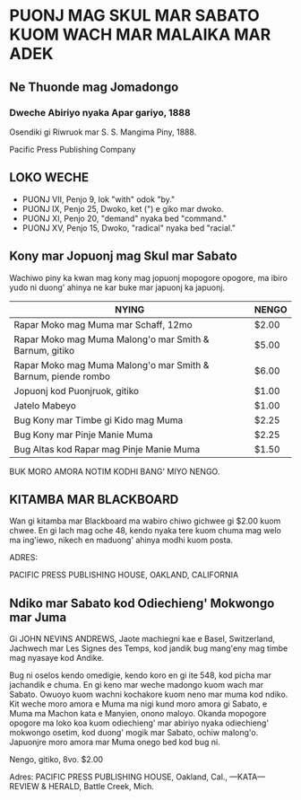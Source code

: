 # PUONJ MAG SKUL MAR SABATO KUOM WACH MAR MALAIKA MAR ADEK

## Ne Thuonde mag Jomadongo

### Dweche Abiriyo nyaka Apar gariyo, 1888

Osendiki gi Riwruok mar S. S. Mangima Piny, 1888.

Pacific Press Publishing Company

## LOKO WECHE

- PUONJ VII, Penjo 9, lok "with" odok "by."
- PUONJ IX, Penjo 25, Dwoko, ket (") e giko mar dwoko.
- PUONJ XI, Penjo 20, "demand" nyaka bed "command."
- PUONJ XV, Penjo 15, Dwoko, "radical" nyaka bed "racial."

## Kony mar Jopuonj mag Skul mar Sabato

Wachiwo piny ka kwan mag kony mag jopuonj mopogore opogore, ma ibiro yudo ni duong' ahinya ne kar buke mar japuonj ka japuonj.

| NYING | NENGO |
|-------|-------|
| Rapar Moko mag Muma mar Schaff, 12mo | $2.00 |
| Rapar Moko mag Muma Malong'o mar Smith & Barnum, gitiko | $5.00 |
| Rapar Moko mag Muma Malong'o mar Smith & Barnum, piende rombo | $6.00 |
| Jopuonj kod Puonjruok, gitiko | $1.00 |
| Jatelo Mabeyo | $1.00 |
| Bug Kony mar Timbe gi Kido mag Muma | $2.25 |
| Bug Kony mar Pinje Manie Muma | $2.25 |
| Bug Altas kod Rapar mag Pinje Manie Muma | $1.50 |

BUK MORO AMORA NOTIM KODHI BANG' MIYO NENGO.

## KITAMBA MAR BLACKBOARD

Wan gi kitamba mar Blackboard ma wabiro chiwo gichwee gi $2.00 kuom chwee. En gi lach mag oche 48, kendo nyaka tere kuom chuma mag welo ma ing'iewo, nikech en maduong' ahinya modhi kuom posta.

ADRES:

PACIFIC PRESS PUBLISHING HOUSE,
OAKLAND, CALIFORNIA

## Ndiko mar Sabato kod Odiechieng' Mokwongo mar Juma

Gi JOHN NEVINS ANDREWS,
Jaote machiegni kae e Basel, Switzerland, Jachwech mar Les Signes des Temps, kod jandik bug mang'eny mag timbe mag nyasaye kod Andike.

Bug ni oselos kendo omedigie, kendo koro en gi ite 548, kod picha mar jachandik e chuma. En gi keno mar weche madongo kuom wach mar Sabato. Owuoyo kuom wachni kochakore kuom neno mar muma kod ndiko. Kit weche moro amora e Muma ma nigi kund moro amora gi Sabato, e Muma ma Machon kata e Manyien, onono maloyo. Okanda mopogore opogore ma loko koa kuom odiechieng' mar abiriyo nyaka odiechieng' mokwongo osetim, kod duong' mogik mar Sabato, ochiw malong'o. Japuonjre moro amora mar Muma onego bed kod bug ni.

Nengo, gitiko, 8vo. $2.00

Adres:
PACIFIC PRESS PUBLISHING HOUSE, Oakland, Cal.,
—KATA—
REVIEW & HERALD, Battle Creek, Mich.